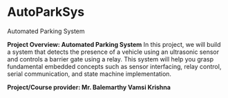 # AutoParkSys
Automated Parking System

**Project Overview: Automated Parking System**
In this project, we will build a system that detects the presence of a vehicle using an ultrasonic sensor and controls a barrier gate using a relay. This system will help you grasp fundamental embedded concepts such as sensor interfacing, relay control, serial communication, and state machine implementation.

**Project/Course provider: Mr. Balemarthy Vamsi Krishna**
